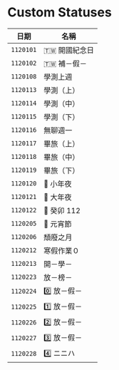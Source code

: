 # Custom Statuses
日期 | 名稱
--- | ---
`1120101` | 🇹🇼 開國紀念日
`1120102` | 🇹🇼 補－假－
`1120108` | 學測上週
`1120113` | 學測（上）
`1120114` | 學測（中）
`1120115` | 學測（下）
`1120116` | 無聊週一
`1120117` | 畢旅（上）
`1120118` | 畢旅（中）
`1120119` | 畢旅（下）
`1120120` | 🏮 小年夜
`1120121` | 🏮 大年夜
`1120122` | 🐰 癸卯 112
`1120205` | 🏮 元宵節
`1120206` | 頹廢之月
`1120212` | 寒假作業０
`1120213` | 開－學－
`1120223` | 放－榜－
`1120224` | 0️⃣ 放－假－
`1120225` | 1️⃣ 放－假－
`1120226` | 2️⃣ 放－假－
`1120227` | 3️⃣ 放－假－
`1120228` | 4️⃣ ニニハ